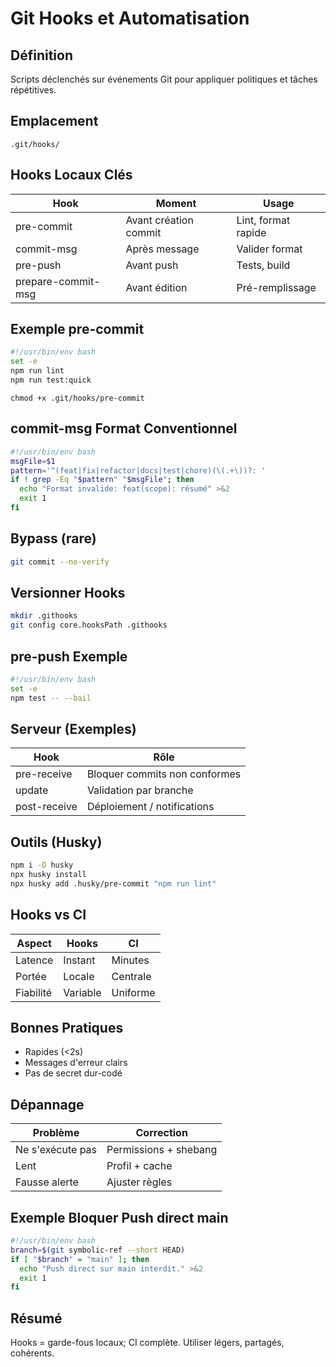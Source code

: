 # Git Hooks et Automatisation

## Définition
Scripts déclenchés sur événements Git pour appliquer politiques et tâches répétitives.

## Emplacement
```
.git/hooks/
```

## Hooks Locaux Clés
| Hook | Moment | Usage |
|------|--------|-------|
| pre-commit | Avant création commit | Lint, format rapide |
| commit-msg | Après message | Valider format |
| pre-push | Avant push | Tests, build |
| prepare-commit-msg | Avant édition | Pré-remplissage |

## Exemple pre-commit
```bash
#!/usr/bin/env bash
set -e
npm run lint
npm run test:quick
```
`chmod +x .git/hooks/pre-commit`

## commit-msg Format Conventionnel
```bash
#!/usr/bin/env bash
msgFile=$1
pattern='^(feat|fix|refactor|docs|test|chore)(\(.+\))?: '
if ! grep -Eq "$pattern" "$msgFile"; then
  echo "Format invalide: feat(scope): résumé" >&2
  exit 1
fi
```

## Bypass (rare)
```bash
git commit --no-verify
```

## Versionner Hooks
```bash
mkdir .githooks
git config core.hooksPath .githooks
```

## pre-push Exemple
```bash
#!/usr/bin/env bash
set -e
npm test -- --bail
```

## Serveur (Exemples)
| Hook | Rôle |
|------|------|
| pre-receive | Bloquer commits non conformes |
| update | Validation par branche |
| post-receive | Déploiement / notifications |

## Outils (Husky)
```bash
npm i -D husky
npx husky install
npx husky add .husky/pre-commit "npm run lint"
```

## Hooks vs CI
| Aspect | Hooks | CI |
|--------|-------|----|
| Latence | Instant | Minutes |
| Portée | Locale | Centrale |
| Fiabilité | Variable | Uniforme |

## Bonnes Pratiques
- Rapides (<2s)
- Messages d'erreur clairs
- Pas de secret dur-codé

## Dépannage
| Problème | Correction |
|----------|------------|
| Ne s'exécute pas | Permissions + shebang |
| Lent | Profil + cache |
| Fausse alerte | Ajuster règles |

## Exemple Bloquer Push direct main
```bash
#!/usr/bin/env bash
branch=$(git symbolic-ref --short HEAD)
if [ "$branch" = "main" ]; then
  echo "Push direct sur main interdit." >&2
  exit 1
fi
```

## Résumé
Hooks = garde-fous locaux; CI complète. Utiliser légers, partagés, cohérents.

